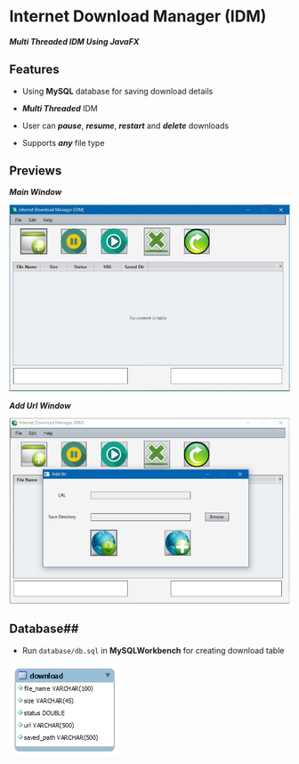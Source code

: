 # Internet Download Manager (IDM)

##### Multi Threaded IDM Using JavaFX

## Features

* Using **MySQL** database for saving download details

* _**Multi Threaded**_ IDM

* User can _**pause**_, _**resume**_, _**restart**_ and _**delete**_ downloads

* Supports _**any**_ file type


## Previews

_**Main Window**_

![Main Stage](./previews/1.jpg)

_**Add Url Window**_

![Add Url](./previews/2.jpg)

## Database##

* Run `database/db.sql` in **MySQLWorkbench** for creating download table
 
 ![Add Url](./database/3.png)
